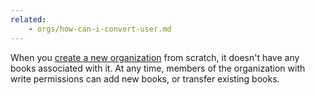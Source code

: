 ```yaml
---
related:
    - orgs/how-can-i-convert-user.md
---
```


When you [create a new organization](https://www.gitbook.com/organizations/new) from scratch, it doesn't have any books associated with it. At any time, members of the organization with write permissions can add new books, or transfer existing books.
